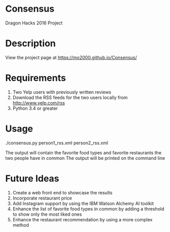 # Consensus
Dragon Hacks 2016 Project

# Description
View the project page at https://mo2000.github.io/Consensus/

# Requirements
1. Two Yelp users with previously written reviews
2. Download the RSS feeds for the two users locally from http://www.yelp.com/rss
3. Python 3.4 or greater

# Usage
./consensus.py person1_rss.xml person2_rss.xml

The output will contain the favorite food types and favorite restaurants the two people have in common
The output will be printed on the command line

# Future Ideas
1. Create a web front end to showcase the results
2. Incorporate restaurant price
3. Add Instagram support by using the IBM Watson Alchemy AI toolkit
4. Enhance the list of favorite food types in common by adding a threshold to show only the most liked ones
5. Enhance the restaurant recommendation by using a more complex method
